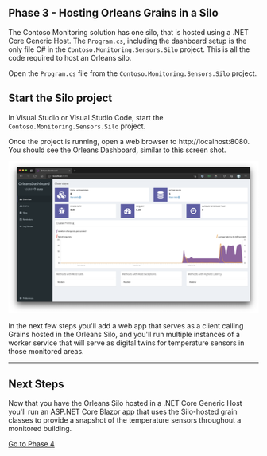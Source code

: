 ## Phase 3 - Hosting Orleans Grains in a Silo

The Contoso Monitoring solution has one silo, that is hosted using a .NET Core Generic Host. The `Program.cs`, including the dashboard setup is the only file C# in the `Contoso.Monitoring.Sensors.Silo` project. This is all the code required to host an Orleans silo.

Open the `Program.cs` file from the `Contoso.Monitoring.Sensors.Silo` project. 

## Start the Silo project

In Visual Studio or Visual Studio Code, start the `Contoso.Monitoring.Sensors.Silo` project. 

Once the project is running, open a web browser to http://localhost:8080. You should see the Orleans Dashboard, similar to this screen shot.

![Empty Orleans dashboard](media/03-dashboard.png)

In the next few steps you'll add a web app that serves as a client calling Grains hosted in the Orleans Silo, and you'll run multiple instances of a worker service that will serve as digital twins for temperature sensors in those monitored areas.

---

## Next Steps

Now that you have the Orleans Silo hosted in a .NET Core Generic Host you'll run an ASP.NET Core Blazor app that uses the Silo-hosted grain classes to provide a snapshot of the temperature sensors throughout a monitored building.

[Go to Phase 4](04-run-blazor-web-app.md)